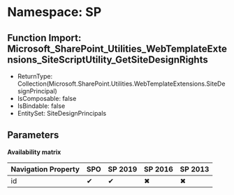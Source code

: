 # Namespace: SP

## Function Import: Microsoft_SharePoint_Utilities_WebTemplateExtensions_SiteScriptUtility_GetSiteDesignRights

- ReturnType: Collection(Microsoft.SharePoint.Utilities.WebTemplateExtensions.SiteDesignPrincipal)
- IsComposable: false
- IsBindable: false
- EntitySet: SiteDesignPrincipals

## Parameters

**Availability matrix**

Navigation Property | SPO | SP 2019 | SP 2016 | SP 2013
----------|-----|---------|---------|--------
id | ✔ | ✔ | ✖ | ✖
